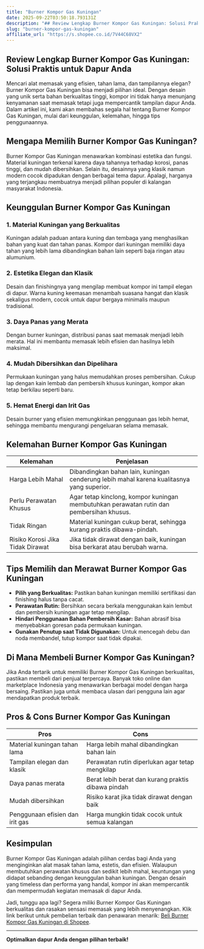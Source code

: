 ```yaml
---
title: "Burner Kompor Gas Kuningan"
date: 2025-09-22T03:50:18.793131Z
description: "## Review Lengkap Burner Kompor Gas Kuningan: Solusi Praktis untuk Dapur Anda..."
slug: "burner-kompor-gas-kuningan"
affiliate_url: "https://s.shopee.co.id/7V44C68VX2"
---
```

## Review Lengkap Burner Kompor Gas Kuningan: Solusi Praktis untuk Dapur Anda

Mencari alat memasak yang efisien, tahan lama, dan tampilannya elegan? Burner Kompor Gas Kuningan bisa menjadi pilihan ideal. Dengan desain yang unik serta bahan berkualitas tinggi, kompor ini tidak hanya menunjang kenyamanan saat memasak tetapi juga mempercantik tampilan dapur Anda. Dalam artikel ini, kami akan membahas segala hal tentang Burner Kompor Gas Kuningan, mulai dari keunggulan, kelemahan, hingga tips penggunaannya.

## Mengapa Memilih Burner Kompor Gas Kuningan?

Burner Kompor Gas Kuningan menawarkan kombinasi estetika dan fungsi. Material kuningan terkenal karena daya tahannya terhadap korosi, panas tinggi, dan mudah dibersihkan. Selain itu, desainnya yang klasik namun modern cocok dipadukan dengan berbagai tema dapur. Apalagi, harganya yang terjangkau membuatnya menjadi pilihan populer di kalangan masyarakat Indonesia.

## Keunggulan Burner Kompor Gas Kuningan

### 1. Material Kuningan yang Berkualitas  
Kuningan adalah paduan antara kuning dan tembaga yang menghasilkan bahan yang kuat dan tahan panas. Kompor dari kuningan memiliki daya tahan yang lebih lama dibandingkan bahan lain seperti baja ringan atau alumunium.

### 2. Estetika Elegan dan Klasik  
Desain dan finishingnya yang mengilap membuat kompor ini tampil elegan di dapur. Warna kuning keemasan menambah suasana hangat dan klasik sekaligus modern, cocok untuk dapur bergaya minimalis maupun tradisional.

### 3. Daya Panas yang Merata  
Dengan burner kuningan, distribusi panas saat memasak menjadi lebih merata. Hal ini membantu memasak lebih efisien dan hasilnya lebih maksimal.

### 4. Mudah Dibersihkan dan Dipelihara  
Permukaan kuningan yang halus memudahkan proses pembersihan. Cukup lap dengan kain lembab dan pembersih khusus kuningan, kompor akan tetap berkilau seperti baru.

### 5. Hemat Energi dan Irit Gas  
Desain burner yang efisien memungkinkan penggunaan gas lebih hemat, sehingga membantu mengurangi pengeluaran selama memasak.

## Kelemahan Burner Kompor Gas Kuningan

| Kelemahan | Penjelasan |
|------------|------------|
| Harga Lebih Mahal | Dibandingkan bahan lain, kuningan cenderung lebih mahal karena kualitasnya yang superior. |
| Perlu Perawatan Khusus | Agar tetap kinclong, kompor kuningan membutuhkan perawatan rutin dan pembersihan khusus. |
| Tidak Ringan | Material kuningan cukup berat, sehingga kurang praktis dibawa-pindah. |
| Risiko Korosi Jika Tidak Dirawat | Jika tidak dirawat dengan baik, kuningan bisa berkarat atau berubah warna. |

## Tips Memilih dan Merawat Burner Kompor Gas Kuningan

- **Pilih yang Berkualitas:** Pastikan bahan kuningan memiliki sertifikasi dan finishing halus tanpa cacat.
- **Perawatan Rutin:** Bersihkan secara berkala menggunakan kain lembut dan pembersih kuningan agar tetap mengilap.
- **Hindari Penggunaan Bahan Pembersih Kasar:** Bahan abrasif bisa menyebabkan goresan pada permukaan kuningan.
- **Gunakan Penutup saat Tidak Digunakan:** Untuk mencegah debu dan noda membandel, tutup kompor saat tidak dipakai.

## Di Mana Membeli Burner Kompor Gas Kuningan?

Jika Anda tertarik untuk memiliki Burner Kompor Gas Kuningan berkualitas, pastikan membeli dari penjual terpercaya. Banyak toko online dan marketplace Indonesia yang menawarkan berbagai model dengan harga bersaing. Pastikan juga untuk membaca ulasan dari pengguna lain agar mendapatkan produk terbaik.

## Pros & Cons Burner Kompor Gas Kuningan

| **Pros** | **Cons** |
|------------|------------|
| Material kuningan tahan lama | Harga lebih mahal dibandingkan bahan lain |
| Tampilan elegan dan klasik | Perawatan rutin diperlukan agar tetap mengkilap |
| Daya panas merata | Berat lebih berat dan kurang praktis dibawa pindah |
| Mudah dibersihkan | Risiko karat jika tidak dirawat dengan baik |
| Penggunaan efisien dan irit gas | Harga mungkin tidak cocok untuk semua kalangan |

## Kesimpulan

Burner Kompor Gas Kuningan adalah pilihan cerdas bagi Anda yang menginginkan alat masak tahan lama, estetis, dan efisien. Walaupun membutuhkan perawatan khusus dan sedikit lebih mahal, keuntungan yang didapat sebanding dengan keunggulan bahan kuningan. Dengan desain yang timeless dan performa yang handal, kompor ini akan mempercantik dan mempermudah kegiatan memasak di dapur Anda.

Jadi, tunggu apa lagi? Segera miliki Burner Kompor Gas Kuningan berkualitas dan rasakan sensasi memasak yang lebih menyenangkan. Klik link berikut untuk pembelian terbaik dan penawaran menarik: [Beli Burner Kompor Gas Kuningan di Shopee](https://s.shopee.co.id/7V44C68VX2).

---

**Optimalkan dapur Anda dengan pilihan terbaik!**